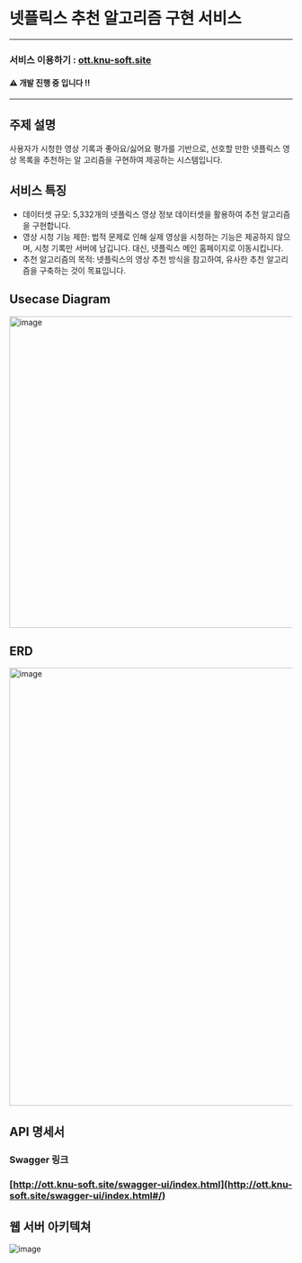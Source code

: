 # 넷플릭스 추천 알고리즘 구현 서비스
---
### 서비스 이용하기 : [ott.knu-soft.site](http://ott.knu-soft.site)

#### ⚠️ 개발 진행 중 입니다 ‼️
---
## 주제 설명
사용자가 시청한 영상 기록과 좋아요/싫어요 평가를 기반으로, 선호할 만한 넷플릭스 영상 목록을 추천하는 알 고리즘을 구현하여 제공하는 시스템입니다.

## 서비스 특징
- 데이터셋 규모: 5,332개의 넷플릭스 영상 정보 데이터셋을 활용하여 추천 알고리즘을 구현합니다.
- 영상 시청 기능 제한: 법적 문제로 인해 실제 영상을 시청하는 기능은 제공하지 않으며, 시청 기록만 서버에 남깁니다. 대신, 넷플릭스 메인 홈페이지로 이동시킵니다.
- 추천 알고리즘의 목적: 넷플릭스의 영상 추천 방식을 참고하여, 유사한 추천 알고리즘을 구축하는 것이 목표입니다.

## Usecase Diagram
<img width="554" alt="image" src="https://github.com/user-attachments/assets/547e1dd9-537c-4f3a-bfed-825b31148a18">

## ERD
<img width="779" alt="image" src="https://github.com/user-attachments/assets/7e413630-c062-458c-92ff-178c684f97c3">

## API 명세서
### Swagger 링크
### [http://ott.knu-soft.site/swagger-ui/index.html](http://ott.knu-soft.site/swagger-ui/index.html#/)

## 웹 서버 아키텍쳐
![image](https://github.com/user-attachments/assets/cab60980-9e15-44f4-91b9-37c761688055)
